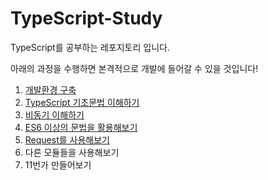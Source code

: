 # TypeScript-Study

TypeScript를 공부하는 레포지토리 입니다.

아래의 과정을 수행하면 본격적으로 개발에 들어갈 수 있을 것입니다!

1. [개발환경 구축](Task1/README.md)
2. [TypeScript 기초문법 이해하기](Task2/README.md)
3. [비동기 이해하기](Task3/README.md)
4. [ES6 이상의 문법을 활용해보기](Task4/README.md)
5. [Request를 사용해보기](Task5/README.md)
6. 다른 모듈들을 사용해보기
7. 11번가 만들어보기
